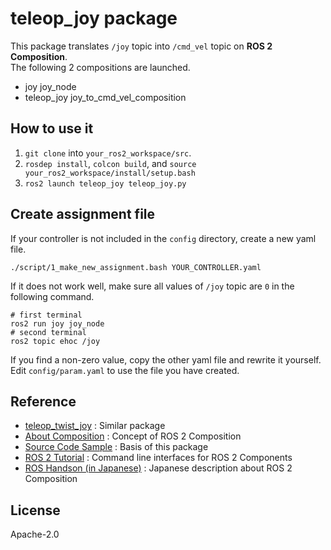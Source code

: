 # teleop_joy package
This package translates `/joy` topic into `/cmd_vel` topic on **ROS 2 Composition**.  
The following 2 compositions are launched.
- joy joy_node
- teleop_joy joy_to_cmd_vel_composition

## How to use it
1. `git clone` into `your_ros2_workspace/src`.
2. `rosdep install`, `colcon build`, and `source your_ros2_workspace/install/setup.bash`
3. `ros2 launch teleop_joy teleop_joy.py`

## Create assignment file
If your controller is not included in the `config` directory, create a new yaml file.
```
./script/1_make_new_assignment.bash YOUR_CONTROLLER.yaml
```
If it does not work well, make sure all values of `/joy` topic are `0` in the following command.
```
# first terminal
ros2 run joy joy_node
# second terminal
ros2 topic ehoc /joy
```
If you find a non-zero value, copy the other yaml file and rewrite it yourself.
Edit `config/param.yaml` to use the file you have created.

## Reference
- [teleop_twist_joy](https://github.com/ros2/teleop_twist_joy)
  : Similar package
- [About Composition](https://docs.ros.org/en/humble/Concepts/About-Composition.html)
  : Concept of ROS 2 Composition
- [Source Code Sample](https://github.com/ros2/demos/tree/humble/composition)
  : Basis of this package
- [ROS 2 Tutorial](https://docs.ros.org/en/humble/Tutorials/Intermediate/Composition.html)
  : Command line interfaces for ROS 2 Components
- [ROS Handson (in Japanese)](https://ouxt-polaris.github.io/ros_handson/rclcpp)
  : Japanese description about ROS 2 Composition

## License
Apache-2.0